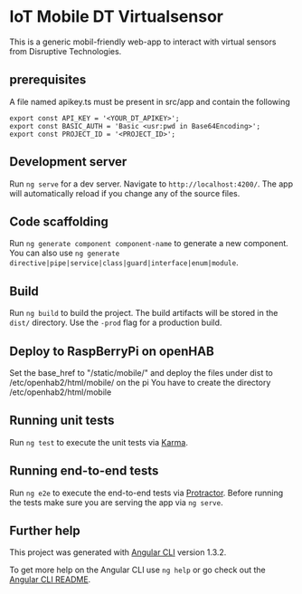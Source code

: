 # IoT Mobile DT Virtualsensor
This is a generic mobil-friendly web-app to interact with virtual sensors from Disruptive Technologies.


## prerequisites
A file named apikey.ts must be present in src/app and contain the following
```
export const API_KEY = '<YOUR_DT_APIKEY>';
export const BASIC_AUTH = 'Basic <usr:pwd in Base64Encoding>';
export const PROJECT_ID = '<PROJECT_ID>';
```



## Development server

Run `ng serve` for a dev server. Navigate to `http://localhost:4200/`. The app will automatically reload if you change any of the source files.

## Code scaffolding

Run `ng generate component component-name` to generate a new component. You can also use `ng generate directive|pipe|service|class|guard|interface|enum|module`.

## Build

Run `ng build` to build the project. The build artifacts will be stored in the `dist/` directory. Use the `-prod` flag for a production build.

## Deploy to RaspBerryPi on openHAB
Set the base_href to "/static/mobile/" and deploy the files under dist to /etc/openhab2/html/mobile/ on the pi
You have to create the directory /etc/openhab2/html/mobile

## Running unit tests

Run `ng test` to execute the unit tests via [Karma](https://karma-runner.github.io).

## Running end-to-end tests

Run `ng e2e` to execute the end-to-end tests via [Protractor](http://www.protractortest.org/).
Before running the tests make sure you are serving the app via `ng serve`.

## Further help
This project was generated with [Angular CLI](https://github.com/angular/angular-cli) version 1.3.2.

To get more help on the Angular CLI use `ng help` or go check out the [Angular CLI README](https://github.com/angular/angular-cli/blob/master/README.md).
